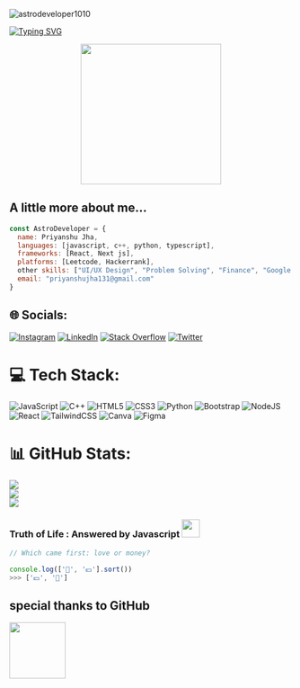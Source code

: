 <p align="left">
  <img
    src="https://komarev.com/ghpvc/?username=astrodeveloper1010&label=Profile%20views&color=0e75b6&style=flat"
    alt="astrodeveloper1010"
  />
</p>

[![Typing SVG](https://readme-typing-svg.herokuapp.com?font=Architects+Daughter&color=7AF79A&size=30&lines=Hello!+It's+Priyanshu!;I'm+a+front+end+developer...;And+I'm+a+leetcoder)](https://git.io/typing-svg)

<p align="center">
  <img width="250" src="https://media.giphy.com/media/HscDLzkO8EOTmgkhQP/giphy.gif">
</p>


## A little more about me...  
  
```javascript
const AstroDeveloper = {
  name: Priyanshu Jha,
  languages: [javascript, c++, python, typescript],
  frameworks: [React, Next js],
  platforms: [Leetcode, Hackerrank],
  other skills: ["UI/UX Design", "Problem Solving", "Finance", "Google Analytics", "SEO"],
  email: "priyanshujha131@gmail.com"
}
```


## 🌐 Socials:
<!-- [![Leetcode]<img id="image" data-size="512" class="img-responsive" src="https://cdn.icon-icons.com/icons2/2530/PNG/512/leetcode_button_icon_151892.png" title="Leetcode, button Icon Free" alt="leetcode, button Icon">(https://leetcode.com/AstroDeveloper1010/) -->
[![Instagram](https://img.shields.io/badge/Instagram-%23E4405F.svg?logo=Instagram&logoColor=white)](https://instagram.com/_front_end_developer_) 
[![LinkedIn](https://img.shields.io/badge/LinkedIn-%230077B5.svg?logo=linkedin&logoColor=white)](https://linkedin.com/in/priyanshujha1010) 
[![Stack Overflow](https://img.shields.io/badge/-Stackoverflow-FE7A16?logo=stack-overflow&logoColor=white)](https://stackoverflow.com/users/20854612) 
[![Twitter](https://img.shields.io/badge/Twitter-%231DA1F2.svg?logo=Twitter&logoColor=white)](https://twitter.com/astrodeveloper9) 


# 💻 Tech Stack:
 ![JavaScript](https://img.shields.io/badge/javascript-%23323330.svg?style=for-the-badge&logo=javascript&logoColor=%23F7DF1E) ![C++](https://img.shields.io/badge/c++-%2300599C.svg?style=for-the-badge&logo=c%2B%2B&logoColor=white) ![HTML5](https://img.shields.io/badge/html5-%23E34F26.svg?style=for-the-badge&logo=html5&logoColor=white) ![CSS3](https://img.shields.io/badge/css3-%231572B6.svg?style=for-the-badge&logo=css3&logoColor=white) ![Python](https://img.shields.io/badge/python-3670A0?style=for-the-badge&logo=python&logoColor=ffdd54) ![Bootstrap](https://img.shields.io/badge/bootstrap-%23563D7C.svg?style=for-the-badge&logo=bootstrap&logoColor=white) ![NodeJS](https://img.shields.io/badge/node.js-6DA55F?style=for-the-badge&logo=node.js&logoColor=white) ![React](https://img.shields.io/badge/react-%2320232a.svg?style=for-the-badge&logo=react&logoColor=%2361DAFB) ![TailwindCSS](https://img.shields.io/badge/tailwindcss-%2338B2AC.svg?style=for-the-badge&logo=tailwind-css&logoColor=white) ![Canva](https://img.shields.io/badge/Canva-%2300C4CC.svg?style=for-the-badge&logo=Canva&logoColor=white) ![Figma](https://img.shields.io/badge/figma-%23F24E1E.svg?style=for-the-badge&logo=figma&logoColor=white)
<!-- ![React Native](https://img.shields.io/badge/react_native-%2320232a.svg?style=for-the-badge&logo=react&logoColor=%2361DAFB) ![MySQL](https://img.shields.io/badge/mysql-%2300f.svg?style=for-the-badge&logo=mysql&logoColor=white) ![MongoDB](https://img.shields.io/badge/MongoDB-%234ea94b.svg?style=for-the-badge&logo=mongodb&logoColor=white) ![C](https://img.shields.io/badge/c-%2300599C.svg?style=for-the-badge&logo=c&logoColor=white) ![AWS](https://img.shields.io/badge/AWS-%23FF9900.svg?style=for-the-badge&logo=amazon-aws&logoColor=white) ![jQuery](https://img.shields.io/badge/jquery-%230769AD.svg?style=for-the-badge&logo=jquery&logoColor=white)  ![NumPy](https://img.shields.io/badge/numpy-%23013243.svg?style=for-the-badge&logo=numpy&logoColor=white)-->
# 📊 GitHub Stats:
![](https://github-readme-stats.vercel.app/api?username=astrodeveloper1010&theme=react&hide_border=false&include_all_commits=true&count_private=false)<br/>
![](https://github-readme-streak-stats.herokuapp.com/?user=astrodeveloper1010&theme=react&hide_border=false)<br/>
![](https://github-readme-stats.vercel.app/api/top-langs/?username=astrodeveloper1010&theme=react&hide_border=false&include_all_commits=true&count_private=false&layout=compact)


### Truth of Life : Answered by Javascript <img src = "https://media2.giphy.com/media/QssGEmpkyEOhBCb7e1/giphy.gif?cid=ecf05e47a0n3gi1bfqntqmob8g9aid1oyj2wr3ds3mg700bl&rid=giphy.gif" width = 32px height="32px">

```javascript
// Which came first: love or money?

console.log(['💙', '💵'].sort())
>>> ['💵', '💙']
```

## special thanks to GitHub
<img src="https://media.giphy.com/media/du3J3cXyzhj75IOgvA/giphy.gif" width="100">


<!-- Proudly created with GPRM ( https://gprm.itsvg.in ) -->
<!-- [![](https://visitcount.itsvg.in/api?id=astrodeveloper1010&icon=2&color=0)](https://visitcount.itsvg.in) -->
